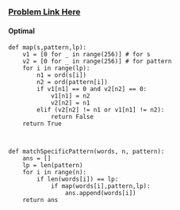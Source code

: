 ### [Problem Link Here](https://www.codingninjas.com/codestudio/guided-paths/data-structures-algorithms/content/118626/offering/1377990?leftPanelTab=0)

#### Optimal 
```
def map(s,pattern,lp):   
    v1 = [0 for _ in range(256)] # for s
    v2 = [0 for _ in range(256)] # for pattern
    for i in range(lp):
        n1 = ord(s[i])  
        n2 = ord(pattern[i])
        if v1[n1] == 0 and v2[n2] == 0:
            v1[n1] = n2
            v2[n2] = n1
        elif (v2[n2] != n1 or v1[n1] != n2):
            return False
    return True
    
    

def matchSpecificPattern(words, n, pattern):
    ans = []
    lp = len(pattern)
    for i in range(n):
        if len(words[i]) == lp:
            if map(words[i],pattern,lp):
                ans.append(words[i])
    return ans
```
